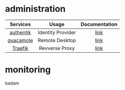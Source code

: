 # administration
|                     **Services**                      |     **Usage**     |  **Documentation**   |
|:-----------------------------------------------------:|:-----------------:|:--------------------:|
| [authentik](https://github.com/goauthentik/authentik) | Identity Provider | [link](authentik.md) |
| [guacamole](https://guacamole.apache.org/) |  Remote Desktop   | [link](guacamole.md) |
|     [Traefik](https://github.com/traefik/traefik)     |  Revverse Proxy   |  [link](traefik.md)  |


# monitoring
badam

